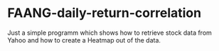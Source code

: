 # FAANG-daily-return-correlation

Just a simple programm which shows how to retrieve stock data from Yahoo and how to create a Heatmap out of the data.
